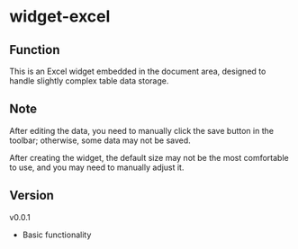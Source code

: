 # widget-excel

## Function
This is an Excel widget embedded in the document area, designed to handle slightly complex table data storage.

## Note

After editing the data, you need to manually click the save button in the toolbar; otherwise, some data may not be saved.

After creating the widget, the default size may not be the most comfortable to use, and you may need to manually adjust it.

## Version
v0.0.1
- Basic functionality
